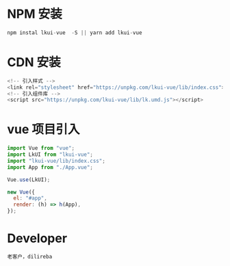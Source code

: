 # NPM 安装

```js
npm instal lkui-vue  -S || yarn add lkui-vue
```

# CDN 安装

```js
<!-- 引入样式 -->
<link rel="stylesheet" href="https://unpkg.com/lkui-vue/lib/index.css">
<!-- 引入组件库 -->
<script src="https://unpkg.com/lkui-vue/lib/lk.umd.js"></script>
```

# vue 项目引入

```js
import Vue from "vue";
import LkUI from "lkui-vue";
import "lkui-vue/lib/index.css";
import App from "./App.vue";

Vue.use(LkUI);

new Vue({
  el: "#app",
  render: (h) => h(App),
});
```

# Developer

```js
老客户，dilireba
```
